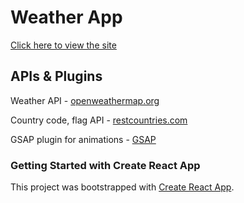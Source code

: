 # Weather App

<a href="https://hollyefig.github.io/weather/">Click here to view the site</a>

## APIs & Plugins

Weather API - <a href="https://openweathermap.org/api/one-call-3?">openweathermap.org</a>

Country code, flag API - <a href="https://restcountries.com/">restcountries.com</a>

GSAP plugin for animations - <a href="https://gsap.com/">GSAP</a>

<!-- ? Link to repo https://github.com/hollyefig/weather -->

<!-- ? API Doc for weather https://openweathermap.org/api/one-call-3?  -->

<!-- ? API doc for country code refs https://restcountries.com/ -->

### Getting Started with Create React App

This project was bootstrapped with [Create React App](https://github.com/facebook/create-react-app).
